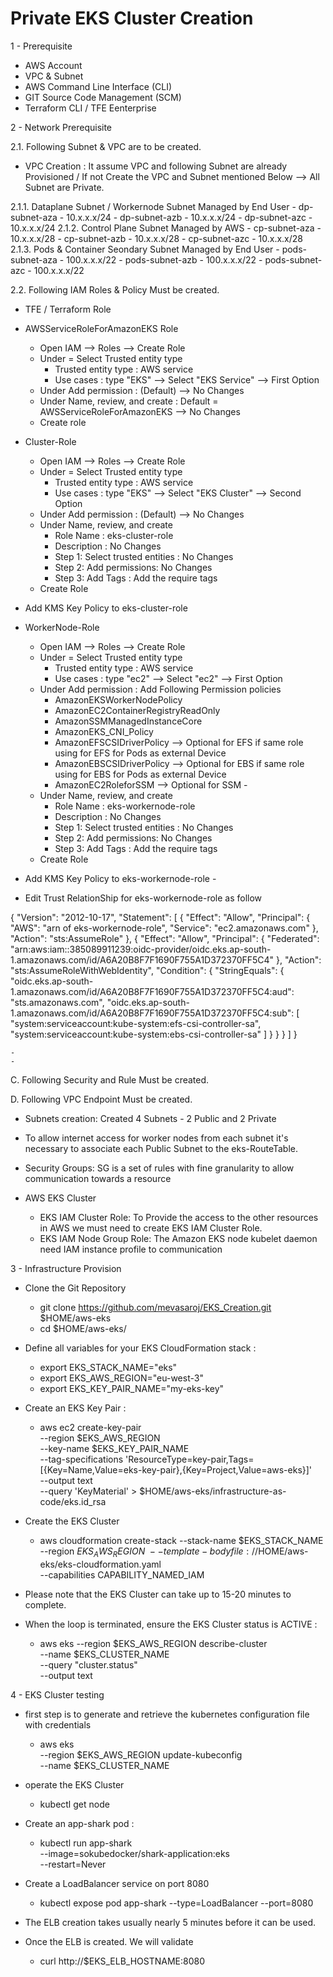 # Private EKS Cluster Creation
1 - Prerequisite
 - AWS Account
 - VPC & Subnet
 - AWS Command Line Interface (CLI)
 - GIT Source Code Management (SCM)
 - Terraform CLI / TFE Eenterprise
 
2 - Network Prerequisite

  2.1. Following Subnet &  VPC are to be created.
  
   - VPC Creation : It assume VPC and following Subnet are already Provisioned / If not Create the VPC and Subnet mentioned Below --> All Subnet are Private.
     
   2.1.1. Dataplane Subnet / Workernode Subnet Managed by End User
      - dp-subnet-aza - 10.x.x.x/24
      - dp-subnet-azb - 10.x.x.x/24
      - dp-subnet-azc - 10.x.x.x/24
   2.1.2. Control Plane Subnet Managed by AWS
      - cp-subnet-aza - 10.x.x.x/28
      - cp-subnet-azb - 10.x.x.x/28
      - cp-subnet-azc - 10.x.x.x/28
   2.1.3. Pods & Container Seondary Subnet Managed by End User
      - pods-subnet-aza - 100.x.x.x/22
      - pods-subnet-azb - 100.x.x.x/22
      - pods-subnet-azc - 100.x.x.x/22

  2.2. Following IAM Roles & Policy Must be created.

   - TFE / Terraform Role

   - AWSServiceRoleForAmazonEKS Role
       - Open IAM --> Roles --> Create Role
       - Under = Select Trusted entity type
           - Trusted entity type : AWS service
           - Use cases : type "EKS" --> Select "EKS Service" --> First Option
       - Under Add permission : (Default) --> No Changes
       - Under Name, review, and create : Default = AWSServiceRoleForAmazonEKS --> No Changes
       - Create role


   - Cluster-Role
       - Open IAM --> Roles --> Create Role
       - Under = Select Trusted entity type
           - Trusted entity type : AWS service
           - Use cases : type "EKS" --> Select "EKS Cluster" --> Second Option
       - Under Add permission : (Default) --> No Changes
       - Under Name, review, and create
           - Role Name : eks-cluster-role
           - Description : No Changes
           - Step 1: Select trusted entities : No Changes
           - Step 2: Add permissions: No Changes
           - Step 3: Add Tags : Add the require tags
       - Create Role

   - Add KMS Key Policy to  eks-cluster-role


   - WorkerNode-Role
       - Open IAM --> Roles --> Create Role
       - Under = Select Trusted entity type
           - Trusted entity type : AWS service
           - Use cases : type "ec2" --> Select "ec2" --> First Option
       - Under Add permission : Add Following Permission policies
           - AmazonEKSWorkerNodePolicy
           - AmazonEC2ContainerRegistryReadOnly
           - AmazonSSMManagedInstanceCore
           - AmazonEKS_CNI_Policy
           - AmazonEFSCSIDriverPolicy --> Optional for EFS if same role using for EFS for Pods as external Device
           - AmazonEBSCSIDriverPolicy --> Optional for EBS if same role using for EBS for Pods as external Device
           - AmazonEC2RoleforSSM --> Optional for SSM           - 
       - Under Name, review, and create
           - Role Name : eks-workernode-role
           - Description : No Changes
           - Step 1: Select trusted entities : No Changes
           - Step 2: Add permissions: No Changes
           - Step 3: Add Tags : Add the require tags
       - Create Role
  
   - Add KMS Key Policy to  eks-workernode-role
    - 
   - Edit Trust RelationShip for eks-workernode-role as follow


{
    "Version": "2012-10-17",
    "Statement": [
        {
            "Effect": "Allow",
            "Principal": {
                "AWS": "arn of eks-workernode-role",
                "Service": "ec2.amazonaws.com"
            },
            "Action": "sts:AssumeRole"
        },
        {
            "Effect": "Allow",
            "Principal": {
                "Federated": "arn:aws:iam::385089911239:oidc-provider/oidc.eks.ap-south-1.amazonaws.com/id/A6A20B8F7F1690F755A1D372370FF5C4"
            },
            "Action": "sts:AssumeRoleWithWebIdentity",
            "Condition": {
                "StringEquals": {
                    "oidc.eks.ap-south-1.amazonaws.com/id/A6A20B8F7F1690F755A1D372370FF5C4:aud": "sts.amazonaws.com",
                    "oidc.eks.ap-south-1.amazonaws.com/id/A6A20B8F7F1690F755A1D372370FF5C4:sub": [
                        "system:serviceaccount:kube-system:efs-csi-controller-sa",
                        "system:serviceaccount:kube-system:ebs-csi-controller-sa"
                    ]
                }
            }
        }
    ]
}

    -
    -
  C. Following Security and Rule Must be created.


  D. Following VPC Endpoint Must be created.


      
   - Subnets creation: Created 4 Subnets - 2 Public and 2 Private
   - To allow internet access for worker nodes from each subnet it's necessary to associate each Public Subnet to the eks-RouteTable. 
   - Security Groups: SG is a set of rules with fine granularity to allow communication towards a resource
 
 - AWS EKS Cluster
   - EKS IAM Cluster Role: To Provide the access to the other resources  in AWS we must need to create EKS IAM Cluster Role.
   - EKS IAM Node Group Role: The Amazon EKS node kubelet daemon need IAM instance profile to communication 
 
3 - Infrastructure Provision 
 - Clone the Git Repository
    - git clone https://github.com/mevasaroj/EKS_Creation.git $HOME/aws-eks
    - cd $HOME/aws-eks/
 
  - Define all variables for your EKS CloudFormation stack :
     - export EKS_STACK_NAME="eks"
     - export EKS_AWS_REGION="eu-west-3"
     - export EKS_KEY_PAIR_NAME="my-eks-key"
    
  - Create an EKS Key Pair :
     - aws ec2 create-key-pair \
  --region $EKS_AWS_REGION \
  --key-name $EKS_KEY_PAIR_NAME \
  --tag-specifications 'ResourceType=key-pair,Tags=[{Key=Name,Value=eks-key-pair},{Key=Project,Value=aws-eks}]' \
  --output text \
  --query 'KeyMaterial' > $HOME/aws-eks/infrastructure-as-code/eks.id_rsa

  - Create the EKS Cluster
    - aws cloudformation create-stack --stack-name $EKS_STACK_NAME \
  --region $EKS_AWS_REGION \
  --template-body file://$HOME/aws-eks/eks-cloudformation.yaml  \
  --capabilities CAPABILITY_NAMED_IAM
  
 - Please note that the EKS Cluster can take up to 15-20 minutes to complete.
 - When the loop is terminated, ensure the EKS Cluster status is ACTIVE :
   - aws eks --region $EKS_AWS_REGION describe-cluster \
  --name $EKS_CLUSTER_NAME \
  --query "cluster.status" \
  --output text
  
 4 - EKS Cluster testing
  - first step is to generate and retrieve the kubernetes configuration file with credentials 
    - aws eks \
  --region $EKS_AWS_REGION update-kubeconfig \
  --name $EKS_CLUSTER_NAME
  
  - operate the EKS Cluster
    - kubectl get node
  
  - Create an app-shark pod :
    - kubectl run app-shark \
  --image=sokubedocker/shark-application:eks \
  --restart=Never 
  
  - Create a LoadBalancer service on port 8080
    - kubectl expose pod app-shark --type=LoadBalancer --port=8080
  - The ELB creation takes usually nearly 5 minutes before it can be used.

  - Once the ELB is created. We will validate
    - curl http://$EKS_ELB_HOSTNAME:8080
  
